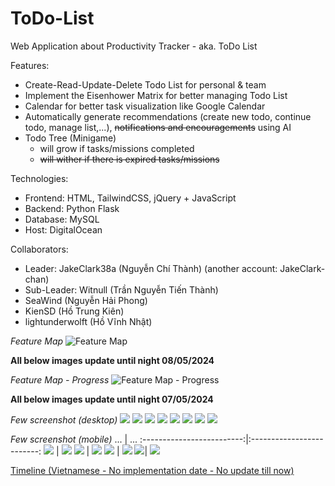 # ToDo-List
Web Application about Productivity Tracker - aka. ToDo List

Features:
- Create-Read-Update-Delete Todo List for personal & team
- Implement the Eisenhower Matrix for better managing Todo List
- Calendar for better task visualization like Google Calendar
- Automatically generate recommendations (create new todo, continue todo, manage list,...), ~~notifications and encouragements~~ using AI
- Todo Tree (Minigame)
  + will grow if tasks/missions completed
  + ~~will wither if there is expired tasks/missions~~

Technologies:
- Frontend: HTML, TailwindCSS, jQuery + JavaScript
- Backend: Python Flask
- Database: MySQL
- Host: DigitalOcean

Collaborators:
- Leader: JakeClark38a (Nguyễn Chí Thành) (another account: JakeClark-chan)
- Sub-Leader: Witnull (Trần Nguyễn Tiến Thành)
- SeaWind (Nguyễn Hải Phong)
- KienSD (Hồ Trung Kiên)
- lightunderwolft (Hồ Vĩnh Nhật)

*Feature Map*
![Feature Map](feature-map.png)

**All below images update until night 08/05/2024**

*Feature Map - Progress*
![Feature Map - Progress](feature-map-checked.png)

**All below images update until night 07/05/2024**

*Few screenshot (desktop)*
![](static/images/demoShot/desktop_mainPage.png)
![](static/images/demoShot/desktop_calendar.png)
![](static/images/demoShot/desktop_team.png)
![](static/images/demoShot/desktop_tree.png)
![](static/images/demoShot/desktop_mainPageLight.png)
![](static/images/demoShot/desktop_chatbot.png)
![](static/images/demoShot/desktop_profile.png)
![](static/images/demoShot/desktop_landing.png)

*Few screenshot (mobile)*
...             |  ...
:-------------------------:|:-------------------------:
![](static/images/demoShot/mobile_mainPage.png)  |  ![](static/images/demoShot/mobile_calendar.png)
![](static/images/demoShot/mobile_team.png) | ![](static/images/demoShot/mobile_tree.png)
![](static/images/demoShot/mobile_mainPageLight.png) | ![](static/images/demoShot/mobile_chatbot.png)
![](static/images/demoShot/mobile_profile.png)| ![](static/images/demoShot/mobile_landing.png)

[Timeline (Vietnamese - No implementation date - No update till now)](https://docs.google.com/spreadsheets/d/1MAMZZLN4X1kk-8I4zG77Cs-AGEdnr1_v/edit?usp=sharing&ouid=117486916258965576138&rtpof=true&sd=true)
